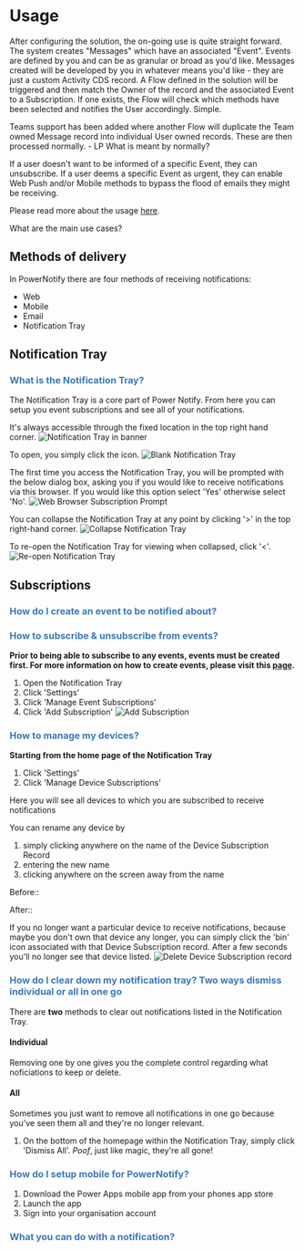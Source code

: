 # Usage
After configuring the solution, the on-going use is quite straight forward. The system creates "Messages" which have an associated "Event". Events are defined by you and can be as granular or broad as you'd like. Messages created will be developed by you in whatever means you'd like - they are just a custom Activity CDS record. A Flow defined in the solution will be triggered and then match the Owner of the record and the associated Event to a Subscription. If one exists, the Flow will check which methods have been selected and notifies the User accordingly. Simple.

Teams support has been added where another Flow will duplicate the Team owned Message record into individual User owned records. These are then processed normally. - LP What is meant by normally?

If a user doesn't want to be informed of a specific Event, they can unsubscribe. If a user deems a specific Event as urgent, they can enable Web Push and/or Mobile methods to bypass the flood of emails they might be receiving.

Please read more about the usage [here](How-to-use-Power-Notify).

What are the main use cases?
## Methods of delivery
In PowerNotify there are four methods of receiving notifications:
- Web
- Mobile
- Email
- Notification Tray
## Notification Tray
### <span style="color: #3b79b7">What is the Notification Tray?</span>

The Notification Tray is a core part of Power Notify. From here you can setup you event subscriptions and see all of your notifications.

It's always accessible through the fixed location in the top right hand corner.
![Notification Tray in banner](Assets/Notification%20Tray%20in%20banner.png)

To open, you simply click the icon.
![Blank Notification Tray](Assets/Blank%20Notification%20Tray.png)

The first time you access the Notification Tray, you will be prompted with the below dialog box, asking you if you would like to receive notifications via this browser. If you would like this option select 'Yes' otherwise select 'No'.
![Web Browser Subscription Prompt](Assets/Web%20Browser%20Subscription.png)

You can collapse the Notification Tray at any point by clicking '>' in the top right-hand corner.
![Collapse Notification Tray](Assets/Hide%20Notification%20Tray.png)

To re-open the Notification Tray for viewing when collapsed, click '<'.<br>
![Re-open Notification Tray](Assets/Re-open%20Notification%20Tray.png)

## Subscriptions
### <span style="color: #3b79b7">How do I create an event to be notified about?</span>

### <span style="color: #3b79b7">How to subscribe & unsubscribe from events?</span>
**Prior to being able to subscribe to any events, events must be created first. For more information on how to create events, please visit this [page](How-to-use-as-a-citizen-developer.md).**
1. Open the Notification Tray
2. Click 'Settings'
3. Click 'Manage Event Subscriptions'
4. Click 'Add Subscription'
![Add Subscription](Assets/Add%20Subscription.png)
### <span style="color: #3b79b7">How to manage my devices?</span>
**Starting from the home page of the Notification Tray**
1. Click 'Settings'
2. Click 'Manage Device Subscriptions'

Here you will see all devices to which you are subscribed to receive notifications

You can rename any device by 
1. simply clicking anywhere on the name of the Device Subscription Record
2. entering the new name
3. clicking anywhere on the screen away from the name

Before::

After::

If you no longer want a particular device to receive notifications, because maybe you don't own that device any longer, you can simply click the 'bin' icon associated with that Device Subscription record. After a few seconds you'll no longer see that device listed.
![Delete Device Subscription record](Assets/Delete%20Device%20Subscription.png)
### <span style="color: #3b79b7">How do I clear down my notification tray? Two ways dismiss individual or all in one go</span>
There are **two** methods to clear out notifications listed in the Notification Tray. 

#### Individual
Removing one by one gives you the complete control regarding what noficiations to keep or delete. 

#### All
Sometimes you just want to remove all notifications in one go because you've seen them all and they're no longer relevant.

1. On the bottom of the homepage within the Notification Tray, simply click 'Dismiss All'. *Poof*, just like magic, they're all gone!
### <span style="color: #3b79b7">How do I setup mobile for PowerNotify?</span>
1. Download the Power Apps mobile app from your phones app store
2. Launch the app
3. Sign into your organisation account

### <span style="color: #3b79b7">What you can do with a notification?</span>
